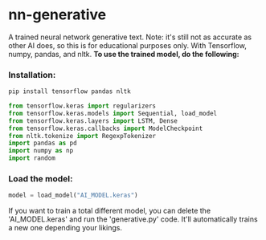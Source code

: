 # nn-generative
A trained neural network generative text. Note: it's still not as accurate as other AI does, so this is for educational purposes only. With Tensorflow, numpy, pandas, and nltk. <b>To use the trained model, do the following:</b><br>
### Installation:
```bash
pip install tensorflow pandas nltk
```

```python
from tensorflow.keras import regularizers
from tensorflow.keras.models import Sequential, load_model
from tensorflow.keras.layers import LSTM, Dense
from tensorflow.keras.callbacks import ModelCheckpoint
from nltk.tokenize import RegexpTokenizer
import pandas as pd
import numpy as np
import random
```
### Load the model:
```python
model = load_model("AI_MODEL.keras")
```

If you want to train a total different model, you can delete the 'AI_MODEL.keras' and run the 'generative.py' code. It'll automatically trains a new one depending your likings.
